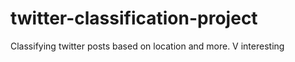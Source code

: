 # twitter-classification-project
Classifying twitter posts based on location and more. V interesting
